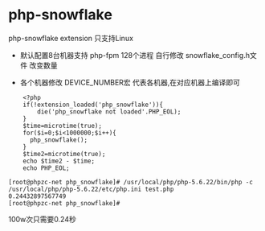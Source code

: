 # php-snowflake
php-snowflake extension 只支持Linux

- 默认配置8台机器支持 php-fpm 128个进程 自行修改 snowflake_config.h文件 改变数量

- 各个机器修改 DEVICE_NUMBER宏 代表各机器,在对应机器上编译即可

```
    <?php
    if(!extension_loaded('php_snowflake')){
    	die('php_snowflake not loaded'.PHP_EOL);
    }
    $time=microtime(true);
    for($i=0;$i<1000000;$i++){
      php_snowflake();
    }
    $time2=microtime(true);
    echo $time2 - $time;
    echo PHP_EOL;
 ```

 ```
 [root@phpzc-net php_snowflake]# /usr/local/php/php-5.6.22/bin/php -c /usr/local/php/php-5.6.22/etc/php.ini test.php
 0.24432897567749
 [root@phpzc-net php_snowflake]#
 ```
100w次只需要0.24秒
